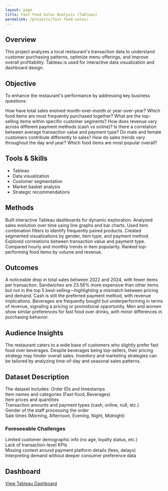 ```yaml
---
layout: page
title: Fast-Food Sales Analysis (Tableau)
permalink: /projects/fast-food-sales/
---
```


## Overview  
This project analyzes a local restaurant's transaction data to understand customer purchasing patterns, optimize menu offerings, and improve overall profitability. Tableau is used for interactive data visualization and dashboard design.

## Objective  
To enhance the restaurant's performance by addressing key business questions:

How have total sales evolved month-over-month or year-over-year?
Which food items are most frequently purchased together?
What are the top-selling items within specific customer segments?
How does revenue vary across different payment methods (cash vs online)?
Is there a correlation between average transaction value and payment type?
Do male and female customers contribute differently to sales?
How do sales trends vary throughout the day and year?
Which food items are most popular overall?

## Tools & Skills  
- Tableau  
- Data visualization  
- Customer segmentation  
- Market basket analysis  
- Strategic recommendations  

## Methods  
Built interactive Tableau dashboards for dynamic exploration.
Analyzed sales evolution over time using line graphs and bar charts.
Used item combination filters to identify frequently paired products.
Created segmented visualizations by gender, item type, and payment method.
Explored correlations between transaction value and payment type.
Compared hourly and monthly trends in item popularity.
Ranked top-performing food items by volume and revenue.

## Outcomes  
A noticeable drop in total sales between 2022 and 2024, with fewer items per transaction.
Sandwiches are 23.56% more expensive than other items but not in the top 5 best-selling—highlighting a mismatch between pricing and demand.
Cash is still the preferred payment method, with revenue implications.
Beverages are frequently bought but underperforming in terms of revenue, signaling a pricing or promotional opportunity.
Men and women show similar preferences for fast food over drinks, with minor differences in purchasing behavior.

## Audience Insights  
The restaurant caters to a wide base of customers who slightly prefer fast food over beverages. Despite beverages being top-sellers, their pricing strategy may hinder overall sales. Inventory and marketing strategies can be tailored by analyzing time-of-day and seasonal sales patterns.

## Dataset Description  
The dataset includes:
Order IDs and timestamps  
Item names and categories (Fast-food, Beverages)  
Item prices and quantities  
Transaction amounts and payment types (cash, online, null, etc.)  
Gender of the staff processing the order  
Sale times (Morning, Afternoon, Evening, Night, Midnight)

### Foreseeable Challenges  
Limited customer demographic info (no age, loyalty status, etc.)  
Lack of transaction-level KPIs  
Missing context around payment platform details (fees, delays)  
Interpreting demand without deeper consumer preference data  

##  Dashboard 
[View Tableau Dashboard]() 


